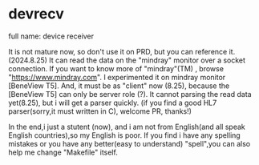 # devrecv
full name: device receiver

It is not mature now, so don't use it on PRD, but you can reference it.(2024.8.25)
It can read the data on the "mindray" monitor over a socket connection.
If you want to know more of "mindray"(TM) , browse "https://www.mindray.com".
I experimented it on mindray monitor [BeneView T5].
And, it must be as "client" now (8.25), because the [BeneView T5] can only be server role (?).
It cannot parsing the read data yet(8.25), but i will get a parser quickly. (if you find a good HL7 parser(sorry,it must written in C), welcome PR, thanks!)

In the end,i just a stutent (now), and i am not from English(and all speak English countries),so my English is poor. If you find i have any spelling mistakes or you have any better(easy to understand) "spell",you can also help me change "Makefile" itself.
